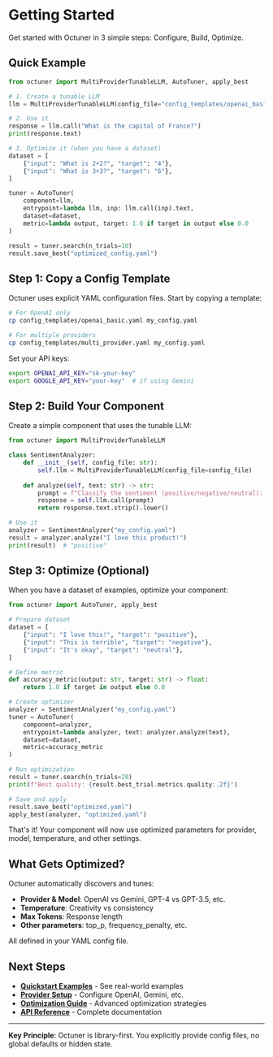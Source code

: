 # Getting Started

Get started with Octuner in 3 simple steps: Configure, Build, Optimize.

## Quick Example

```python
from octuner import MultiProviderTunableLLM, AutoTuner, apply_best

# 1. Create a tunable LLM
llm = MultiProviderTunableLLM(config_file="config_templates/openai_basic.yaml")

# 2. Use it
response = llm.call("What is the capital of France?")
print(response.text)

# 3. Optimize it (when you have a dataset)
dataset = [
    {"input": "What is 2+2?", "target": "4"},
    {"input": "What is 3+3?", "target": "6"},
]

tuner = AutoTuner(
    component=llm,
    entrypoint=lambda llm, inp: llm.call(inp).text,
    dataset=dataset,
    metric=lambda output, target: 1.0 if target in output else 0.0
)

result = tuner.search(n_trials=10)
result.save_best("optimized_config.yaml")
```

## Step 1: Copy a Config Template

Octuner uses explicit YAML configuration files. Start by copying a template:

```bash
# For OpenAI only
cp config_templates/openai_basic.yaml my_config.yaml

# For multiple providers
cp config_templates/multi_provider.yaml my_config.yaml
```

Set your API keys:

```bash
export OPENAI_API_KEY="sk-your-key"
export GOOGLE_API_KEY="your-key"  # if using Gemini
```

## Step 2: Build Your Component

Create a simple component that uses the tunable LLM:

```python
from octuner import MultiProviderTunableLLM

class SentimentAnalyzer:
    def __init__(self, config_file: str):
        self.llm = MultiProviderTunableLLM(config_file=config_file)
    
    def analyze(self, text: str) -> str:
        prompt = f"Classify the sentiment (positive/negative/neutral): {text}"
        response = self.llm.call(prompt)
        return response.text.strip().lower()

# Use it
analyzer = SentimentAnalyzer("my_config.yaml")
result = analyzer.analyze("I love this product!")
print(result)  # "positive"
```

## Step 3: Optimize (Optional)

When you have a dataset of examples, optimize your component:

```python
from octuner import AutoTuner, apply_best

# Prepare dataset
dataset = [
    {"input": "I love this!", "target": "positive"},
    {"input": "This is terrible", "target": "negative"},
    {"input": "It's okay", "target": "neutral"},
]

# Define metric
def accuracy_metric(output: str, target: str) -> float:
    return 1.0 if target in output else 0.0

# Create optimizer
analyzer = SentimentAnalyzer("my_config.yaml")
tuner = AutoTuner(
    component=analyzer,
    entrypoint=lambda analyzer, text: analyzer.analyze(text),
    dataset=dataset,
    metric=accuracy_metric
)

# Run optimization
result = tuner.search(n_trials=20)
print(f"Best quality: {result.best_trial.metrics.quality:.2f}")

# Save and apply
result.save_best("optimized.yaml")
apply_best(analyzer, "optimized.yaml")
```

That's it! Your component will now use optimized parameters for provider, model, temperature, and other settings.

## What Gets Optimized?

Octuner automatically discovers and tunes:

- **Provider & Model**: OpenAI vs Gemini, GPT-4 vs GPT-3.5, etc.
- **Temperature**: Creativity vs consistency
- **Max Tokens**: Response length
- **Other parameters**: top_p, frequency_penalty, etc.

All defined in your YAML config file.

## Next Steps

- **[Quickstart Examples](usage/quickstart.md)** - See real-world examples
- **[Provider Setup](usage/providers.md)** - Configure OpenAI, Gemini, etc.
- **[Optimization Guide](usage/optimizer.md)** - Advanced optimization strategies
- **[API Reference](reference.md)** - Complete documentation

---

**Key Principle**: Octuner is library-first. You explicitly provide config files, no global defaults or hidden state.